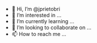 - 👋 Hi, I’m @jprietobri
- 👀 I’m interested in ...
- 🌱 I’m currently learning ...
- 💞️ I’m looking to collaborate on ...
- 📫 How to reach me ...

<!---
jprietobri/jprietobri is a ✨ special ✨ repository because its `README.md` (this file) appears on your GitHub profile.
You can click the Preview link to take a look at your changes.
--->
